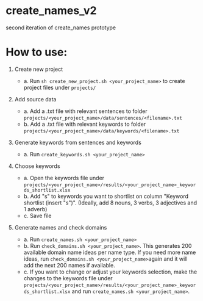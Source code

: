 # create_names_v2
second iteration of create_names prototype

# How to use:

1. Create new project
	* a. Run `sh create_new_project.sh <your_project_name>` to create project files under `projects/`

2. Add source data 
    * a. Add a .txt file with relevant sentences to folder `projects/<your_project_name>/data/sentences/<filename>.txt`
    * b. Add a .txt file with relevant keywords to folder `projects/<your_project_name>/data/keywords/<filename>.txt`

3. Generate keywords from sentences and keywords
    * a. Run `create_keywords.sh <your_project_name>`

4. Choose keywords 
    * a. Open the keywords file under `projects/<your_project_name>/results/<your_project_name>_keywords_shortlist.xlsx`
    * b. Add "s" to keywords you want to shortlist on column "Keyword shortlist (insert "s")". (Ideally, add 8 nouns, 3 verbs, 3 adjectives and 1 adverb) 
    * c. Save file

5. Generate names and check domains
    * a. Run `create_names.sh <your_project_name>`
    * b. Run `check_domains.sh <your_project_name>`. This generates 200 available domain name ideas per name type. If you need more name ideas, run `check_domains.sh <your_project_name>`again and it will add the next 200 names if available. 
    * c. If you want to change or adjust your keywords selection, make the changes to the keywords file under `projects/<your_project_name>/results/<your_project_name>_keywords_shortlist.xlsx` and run `create_names.sh <your_project_name>`.